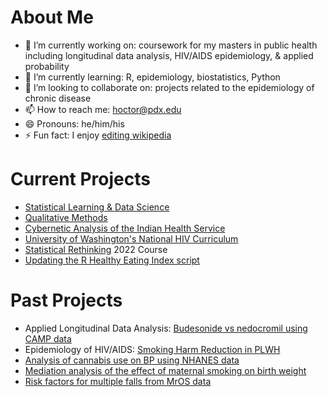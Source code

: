 # About Me

- 🔭 I’m currently working on: coursework for my masters in public health including longitudinal data analysis, HIV/AIDS epidemiology, & applied probability
- 🌱 I’m currently learning: R, epidemiology, biostatistics, Python
- 👯 I’m looking to collaborate on: projects related to the epidemiology of chronic disease
- 📫 How to reach me: hoctor@pdx.edu
- 😄 Pronouns: he/him/his
- ⚡ Fun fact: I enjoy [editing wikipedia](https://en.wikipedia.org/wiki/User:Matthew_Hoctor)

# Current Projects

 - [Statistical Learning & Data Science](https://github.com/matthew-hoctor/BSTA522)
 - [Qualitative Methods](https://github.com/matthew-hoctor/qualitative)
 - [Cybernetic Analysis of the Indian Health Service](https://docs.google.com/document/d/1w09FFrJdCCxiJ49XKAAZ0l4M6cumREgk6LKYoB2KrIQ/)
 - [University of Washington's National HIV Curriculum](https://www.hiv.uw.edu/)
 - [Statistical Rethinking](https://github.com/rmcelreath/stat_rethinking_2022) 2022 Course
 - [Updating the R Healthy Eating Index script](https://github.com/matthew-hoctor/hei2)

# Past Projects

- Applied Longitudinal Data Analysis: [Budesonide vs nedocromil using CAMP data](https://github.com/matthew-hoctor/Respiratory-Infection-Project)
- Epidemiology of HIV/AIDS: [Smoking Harm Reduction in PLWH](https://github.com/matthew-hoctor/Smoking-Harm-Reduction)
- [Analysis of cannabis use on BP using NHANES data](https://github.com/matthew-hoctor/Marijuana-HTN---EPI536)
- [Mediation analysis of the effect of maternal smoking on birth weight](https://github.com/matthew-hoctor/BSTA512-Project)
- [Risk factors for multiple falls from MrOS data](https://github.com/matthew-hoctor/BSTA513-Group6-project)

